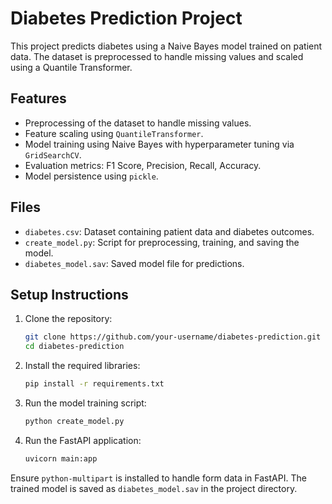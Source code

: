 # Diabetes Prediction Project

This project predicts diabetes using a Naive Bayes model trained on patient data. The dataset is preprocessed to handle missing values and scaled using a Quantile Transformer.

## Features
- Preprocessing of the dataset to handle missing values.
- Feature scaling using `QuantileTransformer`.
- Model training using Naive Bayes with hyperparameter tuning via `GridSearchCV`.
- Evaluation metrics: F1 Score, Precision, Recall, Accuracy.
- Model persistence using `pickle`.

## Files
- `diabetes.csv`: Dataset containing patient data and diabetes outcomes.
- `create_model.py`: Script for preprocessing, training, and saving the model.
- `diabetes_model.sav`: Saved model file for predictions.

## Setup Instructions
1. Clone the repository:
   ```bash
   git clone https://github.com/your-username/diabetes-prediction.git
   cd diabetes-prediction

2. Install the required libraries:
   ```bash
   pip install -r requirements.txt
3. Run the model training script:
   ```bash
   python create_model.py
4. Run the FastAPI application:
   ```bash
   uvicorn main:app

Ensure `python-multipart` is installed to handle form data in FastAPI.
The trained model is saved as `diabetes_model.sav` in the project directory.
